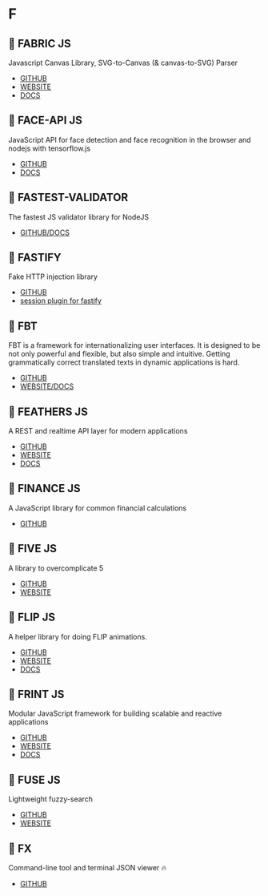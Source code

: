 # F

## :rocket: FABRIC JS

Javascript Canvas Library, SVG-to-Canvas (& canvas-to-SVG) Parser

* [GITHUB](https://github.com/fabricjs/fabric.js)
* [WEBSITE](http://fabricjs.com/)
* [DOCS](http://fabricjs.com/docs/)

## :rocket: FACE-API JS

JavaScript API for face detection and face recognition in the browser and nodejs with tensorflow.js

* [GITHUB](https://github.com/justadudewhohacks/face-api.js)
* [DOCS](https://justadudewhohacks.github.io/face-api.js/docs/globals.html)

## :rocket: FASTEST-VALIDATOR

The fastest JS validator library for NodeJS

* [GITHUB/DOCS](https://github.com/icebob/fastest-validator)

## :rocket: FASTIFY

Fake HTTP injection library

* [GITHUB](https://github.com/fastify/light-my-request)
* [session plugin for fastify](https://github.com/SerayaEryn/fastify-session)

## :rocket: FBT

FBT is a framework for internationalizing user interfaces. It is designed to be not only powerful and flexible, but also simple and intuitive. Getting grammatically correct translated texts in dynamic applications is hard.

* [GITHUB](https://github.com/facebookincubator/fbt)
* [WEBSITE/DOCS](https://facebookincubator.github.io/fbt/)

## :rocket: FEATHERS JS

A REST and realtime API layer for modern applications

* [GITHUB](https://github.com/feathersjs/feathers)
* [WEBSITE](https://feathersjs.com/)
* [DOCS](http://docs.feathersjs.com/)

## :rocket: FINANCE JS

A JavaScript library for common financial calculations

* [GITHUB](https://github.com/ebradyjobory/finance.js)

## :rocket: FIVE JS

A library to overcomplicate 5

* [GITHUB](https://github.com/jackdclark/five)
* [WEBSITE](https://five.js.org/)

## :rocket: FLIP JS

A helper library for doing FLIP animations.

* [GITHUB](https://github.com/googlearchive/flipjs)
* [WEBSITE](https://aerotwist.com/blog/flip-your-animations/)
* [DOCS](https://aerotwist.com/tutorials/)

## :rocket: FRINT JS

Modular JavaScript framework for building scalable and reactive applications

* [GITHUB](https://github.com/frintjs/frint)
* [WEBSITE](https://frint.js.org/)
* [DOCS](https://frint.js.org/docs)

## :rocket: FUSE JS

Lightweight fuzzy-search

* [GITHUB](https://github.com/krisk/Fuse)
* [WEBSITE](http://fusejs.io/)

## :rocket: FX

Command-line tool and terminal JSON viewer :fire:

* [GITHUB](https://github.com/antonmedv/fx)